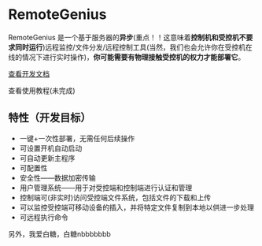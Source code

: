 # RemoteGenius

RemoteGenius 是一个基于服务器的**异步**(重点！！这意味着**控制机和受控机不要求同时运行**)远程监控/文件分发/远程控制工具(当然，我们也会允许你在受控机在线的情况下进行实时操作)，**你可能需要有物理接触受控机的权力才能部署它**。

[查看开发文档](docs/SUMMARY.md)

查看使用教程(未完成)

## 特性（开发目标）

- 一键+一次性部署，无需任何后续操作
- 可设置开机自动启动
- 可自动更新主程序
- 可配置性
- 安全性——数据加密传输
- 用户管理系统——用于对受控端和控制端进行认证和管理
- 控制端可(非实时)访问受控端文件系统，包括文件的下载和上传
- 可以监控受控端可移动设备的插入，并将特定文件复制到本地以供进一步处理
- 可远程执行命令

另外，我爱白糖，白糖nbbbbbbb
